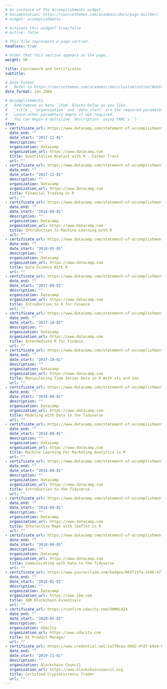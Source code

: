 ```yaml
---
# An instance of the Accomplishments widget.
# Documentation: https://sourcethemes.com/academic/docs/page-builder/
# widget: accomplishments

# Activate this widget? true/false
# active: false

# This file represents a page section.
headless: true

# Order that this section appears on the page.
weight: 50

title: Coursework and Certificates
subtitle:

# Date format
#   Refer to https://sourcethemes.com/academic/docs/customization/#date-format
date_format: Jan 2006

# Accomplishments.
#   Add/remove as many `item` blocks below as you like.
#   `title`, `organization` and `date_start` are the required parameters.
#   Leave other parameters empty if not required.
#   You can begin a multiline `description` using YAML's `|-`.
item:
- certificate_url: https://www.datacamp.com/statement-of-accomplishment/track/5fce361e10a84e69ee6a8d727b6e367061d2ec15
  date_end: ""
  date_start: "2017-12-01"
  description: ""
  organization: Datacamp
  organization_url: https://www.datacamp.com
  title: Quantitative Analyst with R - Career Track
  url: ""
- certificate_url: https://www.datacamp.com/statement-of-accomplishment/course/8aca27e1ef019b5bc5879a3d0e148e3d393c7314
  date_end: ""
  date_start: "2017-12-01"
  description: ""
  organization: Datacamp
  organization_url: https://www.datacamp.com
  title: Financial Trading in R
  url: ""
- certificate_url: https://www.datacamp.com/statement-of-accomplishment/course/19784faf83352b576f2f6b14960a494fa646bb0d
  date_end: ""
  date_start: "2018-08-01"
  description: ""
  organization: Datacamp
  organization_url: https://www.datacamp.com
  title: Introduction to Machine Learning with R
  url: ""
- certificate_url: https://www.datacamp.com/statement-of-accomplishment/track/0f6903c6182e13b09cf25eb4bb1441cd3debf8dd
  date_end: ""
  date_start: "2018-05-01"
  description: ""
  organization: Datacamp
  organization_url: https://www.datacamp.com
  title: Data Science With R
  url: ""
- certificate_url: https://www.datacamp.com/statement-of-accomplishment/course/b9b0ec02fb874e6f5483954655d6d33651e7ca77
  date_end: ""
  date_start: "2017-09-01"
  description: ""
  organization: Datacamp
  organization_url: https://www.datacamp.com
  title: Introduction to R for Finance
  url: ""
- certificate_url: https://www.datacamp.com/statement-of-accomplishment/course/1751842cffcbb1d5f0b9f116accde1c6d66b5871
  date_end: ""
  date_start: "2017-10-01"
  description: ""
  organization: Datacamp
  organization_url: https://www.datacamp.com
  title: Intermediate R for Finance
  url: ""
- certificate_url: https://www.datacamp.com/statement-of-accomplishment/course/381c576cf72abc0ceba6b92e0f18bb30c1368e53
  date_end: ""
  date_start: "2017-10-01"
  description: ""
  organization: Datacamp
  organization_url: https://www.datacamp.com
  title: Manipulating Time Series Data in R With xts and zoo
  url: ""
- certificate_url: https://www.datacamp.com/statement-of-accomplishment/course/0df20f9892387d5f499c561d42e9215467e660e7
  date_end: ""
  date_start: "2018-08-01"
  description: ""
  organization: Datacamp
  organization_url: https://www.datacamp.com
  title: Modeling with Data in the Tidyverse
  url: ""
- certificate_url: https://www.datacamp.com/statement-of-accomplishment/course/479e43d18e561bc3cfa7fef27ddbd51af0b08014
  date_end: ""
  date_start: "2018-08-01"
  description: ""
  organization: Datacamp
  organization_url: https://www.datacamp.com
  title: Machine Learning For Marketing Analytics in R
  url: ""
- certificate_url: https://www.datacamp.com/statement-of-accomplishment/course/3375ce9c61964cdf606cfcb6ac6f9295b84f912d
  date_end: ""
  date_start: "2018-08-01"
  description: ""
  organization: Datacamp
  organization_url: https://www.datacamp.com
  title: Introduction to the Tidyverse
  url: ""
- certificate_url: https://www.datacamp.com/statement-of-accomplishment/course/9de6813a82a8e1b7be122626327cf649472b3b65
  date_end: ""
  date_start: "2018-08-01"
  description: ""
  organization: Datacamp
  organization_url: https://www.datacamp.com
  title: Interactive Maps with leaflet in R
  url: ""
- certificate_url: https://www.datacamp.com/statement-of-accomplishment/course/2f4143a92c2d3b6466df84343863525b21cf2829
  date_end: ""
  date_start: "2018-08-01"
  description: ""
  organization: Datacamp
  organization_url: https://www.datacamp.com
  title: Communicating with Data in the Tidyverse
  url: ""
- certificate_url: https://www.youracclaim.com/badges/065f157a-24d6-477a-b7ed-e2daaaf929ab/linked_in_profile
  date_end: ""
  date_start: "2018-02-01"
  description: ""
  organization: Datacamp
  organization_url: https://www.ibm.com
  title: IBM Blockchain Essentials
  url: ""
- certificate_url: https://confirm.udacity.com/U6M6L424
  date_end: ""
  date_start: "2020-05-01"
  description: ""
  organization: Udacity
  organization_url: https://www.udacity.com
  title: AI Product Manager
  url: ""
- certificate_url: https://www.credential.net/1af78cea-d9d2-4fd7-b8e4-05d0cc5e4b66#.XdmOphoNMwo.linkedin
  date_end: ""
  date_start: "2019-11-01"
  description: ""
  organization: Blockchain Council
  organization_url: https://www.blockchaincouncil.org
  title: Certified CryptoCurrency Trader
  url: ""
---
```

